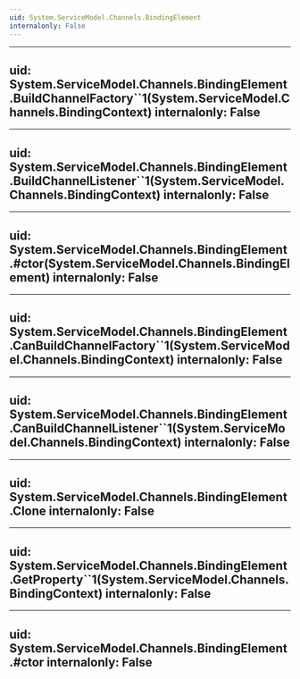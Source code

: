 ```yaml
---
uid: System.ServiceModel.Channels.BindingElement
internalonly: False
---
```


---
uid: System.ServiceModel.Channels.BindingElement.BuildChannelFactory``1(System.ServiceModel.Channels.BindingContext)
internalonly: False
---

---
uid: System.ServiceModel.Channels.BindingElement.BuildChannelListener``1(System.ServiceModel.Channels.BindingContext)
internalonly: False
---

---
uid: System.ServiceModel.Channels.BindingElement.#ctor(System.ServiceModel.Channels.BindingElement)
internalonly: False
---

---
uid: System.ServiceModel.Channels.BindingElement.CanBuildChannelFactory``1(System.ServiceModel.Channels.BindingContext)
internalonly: False
---

---
uid: System.ServiceModel.Channels.BindingElement.CanBuildChannelListener``1(System.ServiceModel.Channels.BindingContext)
internalonly: False
---

---
uid: System.ServiceModel.Channels.BindingElement.Clone
internalonly: False
---

---
uid: System.ServiceModel.Channels.BindingElement.GetProperty``1(System.ServiceModel.Channels.BindingContext)
internalonly: False
---

---
uid: System.ServiceModel.Channels.BindingElement.#ctor
internalonly: False
---
